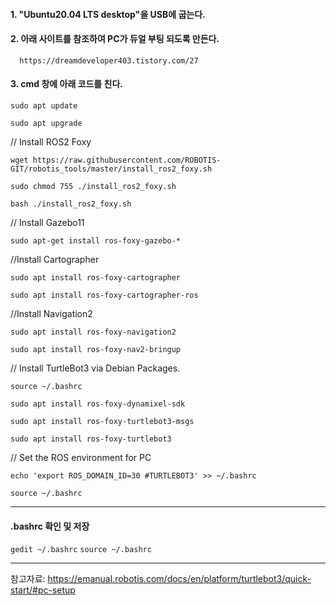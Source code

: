 #### 1. "Ubuntu20.04 LTS desktop"을 USB에 굽는다.

#### 2. 아래 사이트를 참조하여 PC가 듀얼 부팅 되도록 만든다.
      https://dreamdeveloper403.tistory.com/27
      
#### 3. cmd 창에 아래 코드를 친다.
`sudo apt update`  

`sudo apt upgrade`

// Install ROS2 Foxy

`wget https://raw.githubusercontent.com/ROBOTIS-GIT/robotis_tools/master/install_ros2_foxy.sh`

 `sudo chmod 755 ./install_ros2_foxy.sh`
 
 `bash ./install_ros2_foxy.sh`
 
 // Install Gazebo11 
 
 `sudo apt-get install ros-foxy-gazebo-*`
 
 //Install Cartographer
 
 `sudo apt install ros-foxy-cartographer`
 
 `sudo apt install ros-foxy-cartographer-ros`
 
 //Install Navigation2
 
 `sudo apt install ros-foxy-navigation2`
 
 `sudo apt install ros-foxy-nav2-bringup`
 
 
 // Install TurtleBot3 via Debian Packages.
 
 `source ~/.bashrc`
 
 `sudo apt install ros-foxy-dynamixel-sdk`
 
 `sudo apt install ros-foxy-turtlebot3-msgs`
 
 `sudo apt install ros-foxy-turtlebot3`
 
 // Set the ROS environment for PC
 
 `echo 'export ROS_DOMAIN_ID=30 #TURTLEBOT3' >> ~/.bashrc`
 
 `source ~/.bashrc `
 
----
#### .bashrc 확인 및 저장
`gedit ~/.bashrc`
`source ~/.bashrc`

----
참고자료: https://emanual.robotis.com/docs/en/platform/turtlebot3/quick-start/#pc-setup
